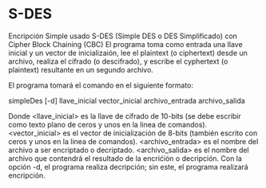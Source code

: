 # S-DES

Encripción Simple usado S-DES (Simple DES o DES Simplificado) con Cipher Block Chaining (CBC)
El programa toma como entrada una llave inicial y un vector de inicializaión, lee el plaintext (o ciphertext) desde un archivo,
realiza el cifrado (o descifrado), y escribe el cyphertext (o plaintext) resultante en un segundo archivo.

El programa tomará el comando en el siguiente formato:

simpleDes [-d] llave_inicial vector_inicial archivo_entrada archivo_salida

Donde <llave_inicial> es la llave de cifrado de 10-bits (se debe escribir como texto plano de ceros y unos en la linea de comandos).
<vector_inicial> es el vector de inicialización de 8-bits (también escrito con ceros y unos en la linea de comandos).
<archivo_entrada> es el nombre del archivo a ser encriptado o decriptado. <archivo_salida> es el nombre del archivo que contendrá
el resultado de la encrićión o decripción. Con la opción -d, el programa realiza decripción; sin este, el programa realizará encripción.
